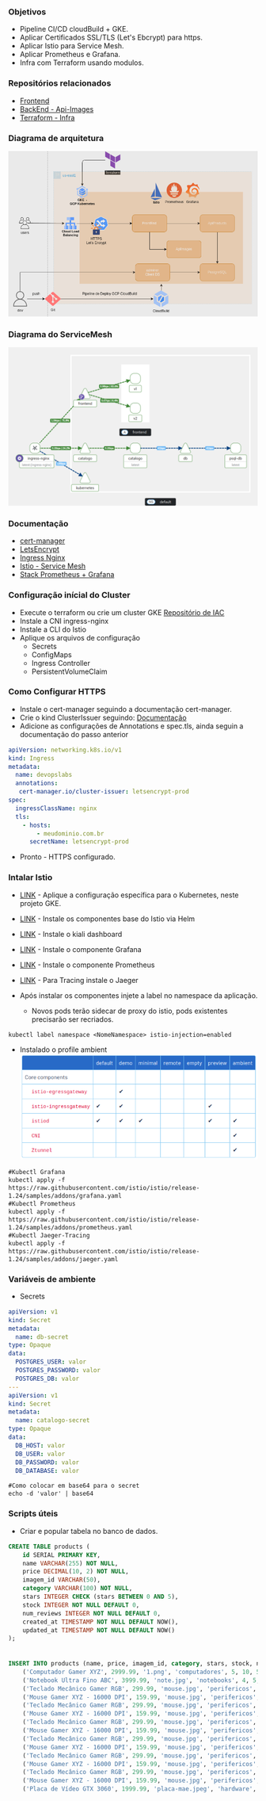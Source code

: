 

### Objetivos
 - Pipeline CI/CD cloudBuild + GKE.
 - Aplicar Certificados SSL/TLS (Let's Ebcrypt) para https.
 - Aplicar Istio para Service Mesh.
 - Aplicar Prometheus e Grafana.
 - Infra com Terraform usando modulos.


### Repositórios relacionados 
- [Frontend](https://github.com/Adenilson365/devopslabs01-frontend)
- [BackEnd - Api-Images](https://github.com/Adenilson365/devopslabs01-api-images)
- [Terraform - Infra](https://github.com/Adenilson365/devopslabs01-iac)


### Diagrama de arquitetura
![Diagrama](./docs-assets/diagrama.png)

### Diagrama do ServiceMesh
![Service Mesh Istio](./docs-assets/service-mesh.png)

### Documentação
- [cert-manager](https://cert-manager.io/)
- [LetsEncrypt](https://letsencrypt.org/)
- [Ingress Nginx](https://kubernetes.github.io/ingress-nginx/deploy/#gce-gke)
- [Istio - Service Mesh](https://istio.io/)
- [Stack Prometheus + Grafana](https://artifacthub.io/packages/helm/prometheus-community/kube-prometheus-stack)

### Configuração inícial do Cluster
- Execute o terraform ou crie um cluster GKE [Repositório de IAC](https://github.com/Adenilson365/devopslabs01-iac)
- Instale a CNI ingress-nginx
- Instale a CLI do Istio 
- Aplique os arquivos de configuração 
  - Secrets
  - ConfigMaps
  - Ingress Controller
  - PersistentVolumeClaim

### Como Configurar HTTPS
- Instale o cert-manager seguindo a documentação cert-manager.
- Crie o kind ClusterIssuer seguindo: [Documentação](https://cert-manager.io/docs/tutorials/acme/nginx-ingress/)
- Adicione as configurações de Annotations e spec.tls, ainda seguin a documentação do passo anterior
```YAML
apiVersion: networking.k8s.io/v1
kind: Ingress
metadata:
  name: devopslabs
  annotations:
   cert-manager.io/cluster-issuer: letsencrypt-prod
spec:
  ingressClassName: nginx
  tls:
    - hosts:
        - meudominio.com.br
      secretName: letsencrypt-prod
```
- Pronto - HTTPS configurado.

### Intalar Istio
- [LINK](https://istio.io/latest/docs/ambient/install/platform-prerequisites/) - Aplique a configuração específica para o Kubernetes, neste projeto GKE.
- [LINK](https://istio.io/latest/docs/ambient/install/helm/) - Instale os componentes base do Istio via Helm
- [LINK](https://istio.io/latest/docs/ops/integrations/kiali/#installation) - Instale o kiali dashboard
- [LINK](https://istio.io/latest/docs/ops/integrations/grafana/) - Instale o componente Grafana
- [LINK](https://istio.io/latest/docs/ops/integrations/prometheus/) - Instale o componente Prometheus
- [LINK](https://istio.io/latest/docs/ops/integrations/jaeger/#installation) - Para Tracing instale o Jaeger

- Após instalar os componentes injete a label no namespace da aplicação.
  - Novos pods terão sidecar de proxy do istio, pods existentes precisarão ser recriados.
```
kubectl label namespace <NomeNamespace> istio-injection=enabled
```
- Instalado o profile ambient
![ProfileIstio](./docs-assets/istio-profile.png)


```shell
#Kubectl Grafana
kubectl apply -f https://raw.githubusercontent.com/istio/istio/release-1.24/samples/addons/grafana.yaml
#Kubectl Prometheus
kubectl apply -f https://raw.githubusercontent.com/istio/istio/release-1.24/samples/addons/prometheus.yaml
#Kubectl Jaeger-Tracing
kubectl apply -f https://raw.githubusercontent.com/istio/istio/release-1.24/samples/addons/jaeger.yaml

```

### Variáveis de ambiente
- Secrets 
```YAML
apiVersion: v1 
kind: Secret
metadata:
  name: db-secret
type: Opaque
data:
  POSTGRES_USER: valor
  POSTGRES_PASSWORD: valor
  POSTGRES_DB: valor
---
apiVersion: v1
kind: Secret
metadata:
  name: catalogo-secret
type: Opaque
data:
  DB_HOST: valor
  DB_USER: valor
  DB_PASSWORD: valor
  DB_DATABASE: valor
```
```shell
#Como colocar em base64 para o secret
echo -d 'valor' | base64 
```


### Scripts úteis

- Criar e popular tabela no banco de dados.

```SQL
CREATE TABLE products (
    id SERIAL PRIMARY KEY,
    name VARCHAR(255) NOT NULL,
    price DECIMAL(10, 2) NOT NULL,
    imagem_id VARCHAR(50),
    category VARCHAR(100) NOT NULL,
    stars INTEGER CHECK (stars BETWEEN 0 AND 5),
    stock INTEGER NOT NULL DEFAULT 0,
    num_reviews INTEGER NOT NULL DEFAULT 0,
    created_at TIMESTAMP NOT NULL DEFAULT NOW(),
    updated_at TIMESTAMP NOT NULL DEFAULT NOW()
);


INSERT INTO products (name, price, imagem_id, category, stars, stock, num_reviews) VALUES
    ('Computador Gamer XYZ', 2999.99, '1.png', 'computadores', 5, 10, 50),
    ('Notebook Ultra Fino ABC', 3999.99, 'note.jpg', 'notebooks', 4, 5, 30),
    ('Teclado Mecânico Gamer RGB', 299.99, 'mouse.jpg', 'perifericos', 4, 20, 15),
    ('Mouse Gamer XYZ - 16000 DPI', 159.99, 'mouse.jpg', 'perifericos', 5, 25, 40),
    ('Teclado Mecânico Gamer RGB', 299.99, 'mouse.jpg', 'perifericos', 4, 20, 15),
    ('Mouse Gamer XYZ - 16000 DPI', 159.99, 'mouse.jpg', 'perifericos', 5, 25, 40),
    ('Teclado Mecânico Gamer RGB', 299.99, 'mouse.jpg', 'perifericos', 4, 20, 15),
    ('Mouse Gamer XYZ - 16000 DPI', 159.99, 'mouse.jpg', 'perifericos', 5, 25, 40),
    ('Teclado Mecânico Gamer RGB', 299.99, 'mouse.jpg', 'perifericos', 4, 20, 15),
    ('Mouse Gamer XYZ - 16000 DPI', 159.99, 'mouse.jpg', 'perifericos', 5, 25, 40),
    ('Teclado Mecânico Gamer RGB', 299.99, 'mouse.jpg', 'perifericos', 4, 20, 15),
    ('Mouse Gamer XYZ - 16000 DPI', 159.99, 'mouse.jpg', 'perifericos', 5, 25, 40),
    ('Teclado Mecânico Gamer RGB', 299.99, 'mouse.jpg', 'perifericos', 4, 20, 15),
    ('Mouse Gamer XYZ - 16000 DPI', 159.99, 'mouse.jpg', 'perifericos', 5, 25, 40),
    ('Placa de Vídeo GTX 3060', 1999.99, 'placa-mae.jpeg', 'hardware', 5, 8, 60);


```
